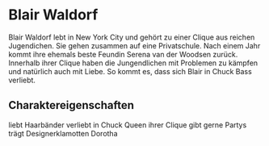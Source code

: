 # Blair Waldorf

Blair Waldorf lebt in New York City und gehört zu einer Clique aus reichen Jugendichen. Sie gehen zusammen auf eine Privatschule. 
Nach einem Jahr kommt ihre ehemals beste Feundin Serena van der Woodsen zurück. 
Innerhalb ihrer Clique haben die Jungendlichen mit Problemen zu kämpfen und natürlich auch mit Liebe.
So kommt es, dass sich Blair in Chuck Bass verliebt.

## Charaktereigenschaften
liebt Haarbänder
verliebt in Chuck
Queen ihrer Clique
gibt gerne Partys
trägt Designerklamotten
Dorotha
